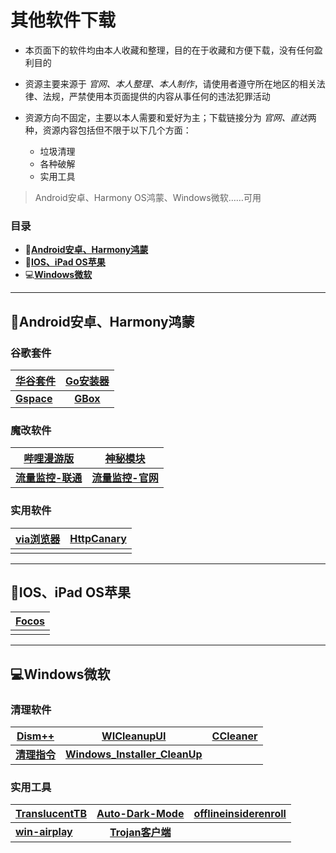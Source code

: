 # **其他软件下载**

- 本页面下的软件均由本人收藏和整理，目的在于收藏和方便下载，没有任何盈利目的

- 资源主要来源于 *官网、本人整理、本人制作*，请使用者遵守所在地区的相关法律、法规，严禁使用本页面提供的内容从事任何的违法犯罪活动

- 资源方向不固定，主要以本人需要和爱好为主；下载链接分为 *官网、直达*两种，资源内容包括但不限于以下几个方面：
  - 垃圾清理
  - 各种破解
  - 实用工具

> Android安卓、Harmony OS鸿蒙、Windows微软……可用

### **目录**

- 📱[**Android安卓、Harmony鸿蒙**](#android%E5%AE%89%E5%8D%93harmony%E9%B8%BF%E8%92%99)<br>
- 🍎[**IOS、iPad OS苹果**](#iosipad-os%E8%8B%B9%E6%9E%9C)<br>
- 💻[**Windows微软**](#windows%E5%BE%AE%E8%BD%AF)

---

## 📱**Android安卓、Harmony鸿蒙**

### 谷歌套件

|[华谷套件](https://musetransfer.com/s/cpmsr6stj)|[Go安装器](https://musetransfer.com/s/5x5izlvot)|
| ---------------- | :--------------------: |
|**[Gspace](https://musetransfer.com/s/10ous37uu)**|**[GBox](http://gboxlab.com/)**|

### 魔改软件

|[哔哩漫游版](https://musetransfer.com/s/cy0r6pxsm)|[神秘模块](https://github.com/wchenyi/wall/raw/gh-pages/%E8%B5%84%E6%BA%90/%E7%A5%9E%E7%A7%98_android_202304231027.zip)|
| ---------------- | :--------------------: |
|**[流量监控-联通](https://github.com/wchenyi/wall/raw/main/%E8%B5%84%E6%BA%90/%E6%B5%81%E9%87%8F%E7%9B%91%E6%8E%A7(%E8%81%94%E9%80%9A).apk)**|**[流量监控-官网](https://github.com/JunXiaoRuo/unicom)**|

### 实用软件

|[via浏览器](https://musetransfer.com/s/7okdyqmkk)|[HttpCanary](https://musetransfer.com/s/jwgt3tdlo)|
| ---------------- | :--------------------: |
|     |     |

---

## 🍎**IOS、iPad OS苹果**

|[Focos](https://apps.apple.com/cn/app/focos/id1274938524)|
| ---------------- |
|     |

---

## 💻**Windows微软**

### 清理软件

|[Dism++](https://github.com/Chuyu-Team/Dism-Multi-language/releases)|[WICleanupUI](https://musetransfer.com/s/569pnqfik)|[CCleaner](https://musetransfer.com/s/2d0ocj7q0)|
| ---------------- | :--------------------: | :-----------------: |
|[**清理指令**](https://musetransfer.com/s/kyz1sjsqj)|**[Windows_Installer_CleanUp](https://musetransfer.com/s/0qgc3mml0)**|      |

### 实用工具

|[TranslucentTB](https://github.com/TranslucentTB/TranslucentTB/releases)|[Auto-Dark-Mode](https://musetransfer.com/s/nitwmnrqi)|[offlineinsiderenroll](https://musetransfer.com/s/rpkjokn1q)|
| ---------------- | :--------------------: | :-----------------: |
|[**win-airplay**](https://musetransfer.com/s/3ropamxs1)|[**Trojan客户端**](https://itlanyan.com/trojan-clients-download/)|      |
